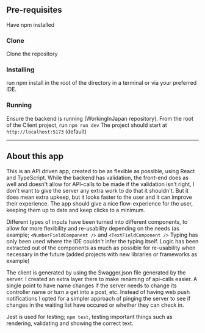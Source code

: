 ## Pre-requisites
Have npm installed

### Clone
Clone the repository

### Installing
run npm install in the root of the directory in a terminal or via your preferred IDE.

### Running
Ensure the backend is running (WorkingInJapan repository).
From the root of the Client project, run `npm run dev`
The project should start at `http://localhost:5173` (default)

-----

## About this app
This is an API driven app, created to be as flexible as possible, using React and TypeScript.
While the backend has validation, the front-end does as well and doesn't allow for API-calls to be made if the validation isn't right, I don't want to give the server any extra work to do that it shouldn't.
But it does mean extra upkeep, but it looks faster to the user and it can improve their experience. The app should give a nice flow-experience for the user, keeping them up to date and keep clicks to a minimum.

Different types of inputs have been turned into different components, to allow for more flexibility and re-usability depending on the needs (as example; `<NumberFieldComponent />` and `<TextFieldComponent />`
Typing has only been used where the IDE couldn't infer the typing itself. Logic has been extracted out of the components as much as possible for re-usability when necessary in the future (added projects with new libraries or frameworks as example)

The client is generated by using the Swagger.json file generated by the server. I created an extra layer there to make renaming of api-calls easier. A single point to have name changes if the server needs to change its controller name or turn a get into a post, etc. Instead of having web push notifications I opted for a simpler approach of pinging the server to see if changes in the waiting list have occured or whether they can check in.

Jest is used for testing; `npm test`, testing important things such as rendering, validating and showing the correct text.

